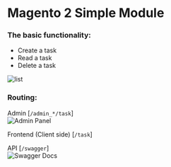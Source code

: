 # Magento 2 Simple Module

### The basic functionality:
* Create a task
* Read a task
* Delete a task

![list](http://dl4.joxi.net/drive/2019/09/22/0022/1240/1463512/12/0183070f06.jpg)


### Routing:
Admin [`/admin_*/task`]   
![Admin Panel](http://dl3.joxi.net/drive/2019/09/22/0022/1240/1463512/12/e3d0355e19.jpg)

Frontend (Client side) [`/task`]  

API [`/swagger`]  
![Swagger Docs](http://dl3.joxi.net/drive/2019/09/22/0022/1240/1463512/12/c0def91484.jpg)

 